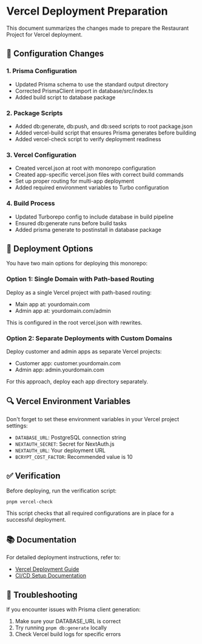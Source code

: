 # Vercel Deployment Preparation

This document summarizes the changes made to prepare the Restaurant Project for Vercel deployment.

## 🔧 Configuration Changes

### 1. Prisma Configuration

- Updated Prisma schema to use the standard output directory
- Corrected PrismaClient import in database/src/index.ts
- Added build script to database package

### 2. Package Scripts

- Added db:generate, db:push, and db:seed scripts to root package.json
- Added vercel-build script that ensures Prisma generates before building
- Added vercel-check script to verify deployment readiness

### 3. Vercel Configuration

- Created vercel.json at root with monorepo configuration
- Created app-specific vercel.json files with correct build commands
- Set up proper routing for multi-app deployment
- Added required environment variables to Turbo configuration

### 4. Build Process

- Updated Turborepo config to include database in build pipeline
- Ensured db:generate runs before build tasks
- Added prisma generate to postinstall in database package

## 🚀 Deployment Options

You have two main options for deploying this monorepo:

### Option 1: Single Domain with Path-based Routing

Deploy as a single Vercel project with path-based routing:

- Main app at: yourdomain.com
- Admin app at: yourdomain.com/admin

This is configured in the root vercel.json with rewrites.

### Option 2: Separate Deployments with Custom Domains

Deploy customer and admin apps as separate Vercel projects:

- Customer app: customer.yourdomain.com
- Admin app: admin.yourdomain.com

For this approach, deploy each app directory separately.

## 🔍 Vercel Environment Variables

Don't forget to set these environment variables in your Vercel project settings:

- `DATABASE_URL`: PostgreSQL connection string
- `NEXTAUTH_SECRET`: Secret for NextAuth.js
- `NEXTAUTH_URL`: Your deployment URL
- `BCRYPT_COST_FACTOR`: Recommended value is 10

## ✅ Verification

Before deploying, run the verification script:

```bash
pnpm vercel-check
```

This script checks that all required configurations are in place for a successful deployment.

## 📚 Documentation

For detailed deployment instructions, refer to:

- [Vercel Deployment Guide](./vercel-deployment.md)
- [CI/CD Setup Documentation](./ci-cd-setup.md)

## 🐛 Troubleshooting

If you encounter issues with Prisma client generation:

1. Make sure your DATABASE_URL is correct
2. Try running `pnpm db:generate` locally
3. Check Vercel build logs for specific errors
